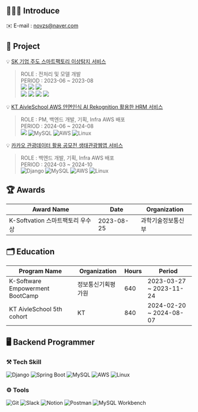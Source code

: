 ## 👩🏻‍💻 Introduce

✉️ E-mail : novzs@naver.com

## 📂 Project
💡 [SK 기업 주도 스마트팩토리 이상탐지 서비스](https://github.com/K-Software-BootCamp/2023KEB_SKII)  
<blockquote>
 ROLE : 전처리 및 모델 개발 <br/>
 PERIOD : 2023-06 ~ 2023-08 <br/>
 <img src="https://img.shields.io/badge/pandas-150458?style=for-the-badge&logo=pandas&logoColor=white">
<img src="https://img.shields.io/badge/scikitlearn-F7931E?style=for-the-badge&logo=scikitlearn&logoColor=white">
<img src="https://img.shields.io/badge/maplibre-396CB2?style=for-the-badge&logo=maplibre&logoColor=white">
  <br/>
<img src="https://img.shields.io/badge/python-3776AB?style=for-the-badge&logo=python&logoColor=white">
<img src="https://img.shields.io/badge/pytorch-EE4C2C?style=for-the-badge&logo=pytorch&logoColor=white">
<img src="https://img.shields.io/badge/numpy-013243?style=for-the-badge&logo=numpy&logoColor=white">
<img src="https://img.shields.io/badge/postgresql-4169E1?style=for-the-badge&logo=postgresql&logoColor=white">

</blockquote>

💡 [KT AivleSchool AWS 안면인식 AI Rekognition 활용한 HRM 서비스](https://github.com/novzs/FAST_HRM)  
<blockquote>
 ROLE : PM, 백엔드 개발, 기획, Infra AWS 배포<br/>
 PERIOD : 2024-06 ~ 2024-08 <br/>
 <img src="https://img.shields.io/badge/springboot-6DB33F?style=for-the-badge&logo=springboot&logoColor=white"> 
<img src="https://img.shields.io/badge/MySQL-4479A1?style=for-the-badge&logo=MySQL&logoColor=white" alt="MySQL"/>
<img src="https://img.shields.io/badge/AWS-232F3E?style=for-the-badge&logo=amazonaws&logoColor=white" alt="AWS"/>
 <img src="https://img.shields.io/badge/Linux-FCC624?style=for-the-badge&logo=Linux&logoColor=white" alt="Linux"/>

</blockquote>

💡 [카카오 관광데이터 활용 공모전 생태관광웹앱 서비스](https://github.com/ECO-TOUR/back-end)  
<blockquote>
 ROLE : 백엔드 개발, 기획, Infra AWS 배포 <br/>
 PERIOD : 2024-03 ~ 2024-10 <br/>
  <img src="https://img.shields.io/badge/Django-092E20?style=for-the-badge&logo=Django&logoColor=white" alt="Django"/>
<img src="https://img.shields.io/badge/MySQL-4479A1?style=for-the-badge&logo=MySQL&logoColor=white" alt="MySQL"/>
<img src="https://img.shields.io/badge/AWS-232F3E?style=for-the-badge&logo=amazonaws&logoColor=white" alt="AWS"/>
<img src="https://img.shields.io/badge/Linux-FCC624?style=for-the-badge&logo=Linux&logoColor=white" alt="Linux"/>


</blockquote>



## 🏆 Awards

| Award Name                         | Date       | Organization   |
|------------------------------------|------------|------------|
| K-Softvation 스마트팩토리 우수상       | 2023-08-25 | 과학기술정보통신부| 
 

## 🗂 Education

| Program Name                        | Organization                    | Hours | Period                       |
|-------------------------------------|----------------------------------|-------|------------------------------|
| K-Software Empowerment BootCamp     | 정보통신기획평가원                  | 640   | 2023-03-27 ~ 2023-11-24      |
| KT AivleSchool 5th cohort           | KT                               | 840   | 2024-02-20 ~ 2024-08-07      |


## 🖥️ Backend Programmer

### ⚒️ Tech Skill
![Django](https://img.shields.io/badge/Django-092E20?style=flat&logo=Django&logoColor=white)
![Spring Boot](https://img.shields.io/badge/Spring%20Boot-6DB33F?style=flat&logo=Spring%20Boot&logoColor=white)
![MySQL](https://img.shields.io/badge/MySQL-4479A1?style=flat&logo=MySQL&logoColor=white)
![AWS](https://img.shields.io/badge/AWS-232F3E?style=flat&logo=amazonaws&logoColor=white)
![Linux](https://img.shields.io/badge/Linux-FCC624?style=flat&logo=Linux&logoColor=white)

### ⚙️ Tools
![Git](https://img.shields.io/badge/Git-F05032?&style=flat&logo=Git&logoColor=white)
![Slack](https://img.shields.io/badge/Slack-4a154b?style=flat&logo=Slack&logoColor=white)
![Notion](https://img.shields.io/badge/Notion-000000?style=flat&logo=Notion&logoColor=white)
![Postman](https://img.shields.io/badge/Postman-FF6C37?style=flat&logo=Postman&logoColor=white)
![MySQL Workbench](https://img.shields.io/badge/MySQL_Workbench-4479A1?style=flat&logo=MySQL&logoColor=white)
